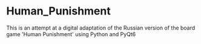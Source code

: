 # Human_Punishment
This is an attempt at a digital adaptation of the Russian version of the board game 'Human Punishment' using Python and PyQt6
